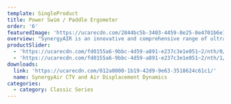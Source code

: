 ```yaml
---
template: SingleProduct
title: Power Swim / Paddle Ergometer
order: '6'
featuredImage: 'https://ucarecdn.com/2844bc5b-3403-4459-8e25-8e4701b6e127/'
overview: "SynergyAIR is an innovative and comprehensive range of ultra-heavy duty air displacement powered mechanical ergometers, designed to facilitate unprecedented strength and conditioning workout options that effectively cater for everyone, ranging from rehabilitation clients to high performance elite athletes.\r\n\n\r\n\nKEY FEATURES\r\n\n• Patented integrated continuous variable transmission.\r\n\n• Swimming and Board Paddling exercise options.\r\n\n• Weighted air displacement turbine \r\n\n• Seat / lying pad stability adjustment\r\n\n• Independent crank mode.\r\n\n\r\n\nDIMENSIONS\r\n\n• 1420 H x 610 W x 2340 L (mm)"
productSlider:
  - 'https://ucarecdn.com/fd0155a6-9bbc-4d59-a891-e237c3e1e051~2/nth/0/'
  - 'https://ucarecdn.com/fd0155a6-9bbc-4d59-a891-e237c3e1e051~2/nth/1/'
downloads:
  link: 'https://ucarecdn.com/012a0000-1b19-42d9-9e63-3518624c61c1/'
  name: SynergyAir CTV and Air Displacement Dynamics
categories:
  - category: Classic Series
---
```

